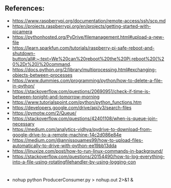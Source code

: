 ## References:
- https://www.raspberrypi.org/documentation/remote-access/ssh/scp.md
- https://projects.raspberrypi.org/en/projects/getting-started-with-picamera
- https://pythonhosted.org/PyDrive/filemanagement.html#upload-a-new-file
- https://learn.sparkfun.com/tutorials/raspberry-pi-safe-reboot-and-shutdown-button/all#:~:text=We%20can%20reboot%20the%20Pi,reboot%20(%20%2Dr%20)%20command.
- https://docs.python.org/2/library/multiprocessing.html#exchanging-objects-between-processes
- https://www.dummies.com/programming/python/how-to-delete-a-file-in-python/
- https://stackoverflow.com/questions/20690951/check-if-time-is-between-tonight-and-tomorrow-morning
- https://www.tutorialspoint.com/python/python_functions.htm
- https://developers.google.com/drive/api/v3/search-files
- https://pymotw.com/2/Queue/
- https://stackoverflow.com/questions/42401108/when-is-queue-join-necessary
- https://medium.com/analytics-vidhya/pydrive-to-download-from-google-drive-to-a-remote-machine-14c2d086e84e
- https://medium.com/@annissouames99/how-to-upload-files-automatically-to-drive-with-python-ee19bb13dda
- https://linuxize.com/post/how-to-run-linux-commands-in-background/
- https://stackoverflow.com/questions/20154490/how-to-log-everything-into-a-file-using-rotatingfilehandler-by-using-logging-con

#
- nohup python ProducerConsumer.py > nohup.out 2>&1 &